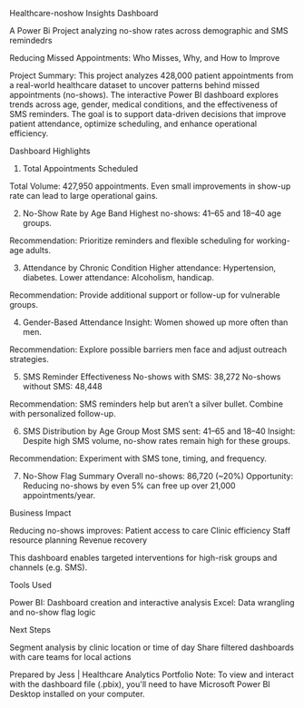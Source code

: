 Healthcare-noshow Insights Dashboard


A Power Bi Project analyzing no-show rates across demographic and SMS remindedrs

Reducing Missed Appointments: Who Misses, Why, and How to Improve

Project Summary:
This project analyzes 428,000 patient appointments from a real-world healthcare dataset to uncover patterns behind missed appointments (no-shows). 
The interactive Power BI dashboard explores trends across age, gender, medical conditions, and the effectiveness of SMS reminders. 
The goal is to support data-driven decisions that improve patient attendance, optimize scheduling, and enhance operational efficiency.

Dashboard Highlights

1. Total Appointments Scheduled

Total Volume: 427,950 appointments.
Even small improvements in show-up rate can lead to large operational gains.

2. No-Show Rate by Age Band
Highest no-shows: 41–65 and 18–40 age groups.

Recommendation: Prioritize reminders and flexible scheduling for working-age adults.

3. Attendance by Chronic Condition
Higher attendance: Hypertension, diabetes.
Lower attendance: Alcoholism, handicap.

Recommendation: Provide additional support or follow-up for vulnerable groups.

4. Gender-Based Attendance
Insight: Women showed up more often than men.

Recommendation: Explore possible barriers men face and adjust outreach strategies.

5. SMS Reminder Effectiveness
No-shows with SMS: 38,272
No-shows without SMS: 48,448

Recommendation: SMS reminders help but aren’t a silver bullet. Combine with personalized follow-up.

6. SMS Distribution by Age Group
Most SMS sent: 41–65 and 18–40
Insight: Despite high SMS volume, no-show rates remain high for these groups.

Recommendation: Experiment with SMS tone, timing, and frequency.

7. No-Show Flag Summary
Overall no-shows: 86,720 (~20%)
Opportunity: Reducing no-shows by even 5% can free up over 21,000 appointments/year.

Business Impact

Reducing no-shows improves:
Patient access to care
Clinic efficiency
Staff resource planning
Revenue recovery

This dashboard enables targeted interventions for high-risk groups and channels (e.g. SMS).

Tools Used

Power BI: Dashboard creation and interactive analysis
Excel: Data wrangling and no-show flag logic

Next Steps

Segment analysis by clinic location or time of day
Share filtered dashboards with care teams for local actions


Prepared by Jess | Healthcare Analytics Portfolio
Note: To view and interact with the dashboard file (.pbix), you'll need to have Microsoft Power BI Desktop installed on your computer.


